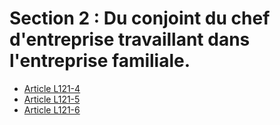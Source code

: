 # Section 2 : Du conjoint du chef d'entreprise travaillant dans l'entreprise familiale.

- [Article L121-4](article-l121-4.md)
- [Article L121-5](article-l121-5.md)
- [Article L121-6](article-l121-6.md)
